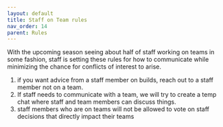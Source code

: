 ```yaml
---
layout: default
title: Staff on Team rules
nav_order: 14
parent: Rules
---
```

With the upcoming season seeing about half of staff working on teams in some fashion,
staff is setting these rules for how to communicate while minimizing the chance for
conflicts of interest to arise. 

1. if you want advice from a staff member on builds, reach out to a staff member not on a team. 
2. If staff needs to communicate with a team, we will try to create a temp chat where staff and team members can discuss things. 
3. staff members who are on teams will not be allowed to vote on staff decisions that directly impact their teams